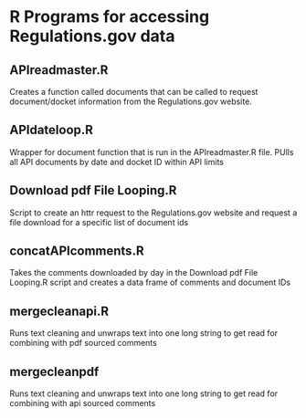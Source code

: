 # R Programs for accessing Regulations.gov data
## APIreadmaster.R 
Creates a function called documents that can be called to request document/docket information from the Regulations.gov website.  

## APIdateloop.R
Wrapper for document function that is run in the APIreadmaster.R file.  PUlls all API documents by date and docket ID within API limits

## Download pdf File Looping.R
Script to create an httr request to the Regulations.gov website and request a file download for a specific list of document ids

## concatAPIcomments.R
Takes the comments downloaded by day in the Download pdf File Looping.R script and creates a data frame of comments and document IDs

## mergecleanapi.R
Runs text cleaning and unwraps text into one long string to get read for combining with pdf sourced comments

## mergecleanpdf
Runs text cleaning and unwraps text into one long string to get read for combining with api sourced comments
